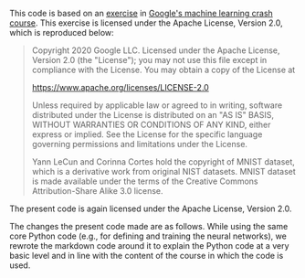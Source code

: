 This code is based on an 
[exercise](https://developers.google.com/machine-learning/crash-course/multi-class-neural-networks/programming-exercise) 
in 
[Google's machine learning crash course](https://developers.google.com/machine-learning/crash-course).
This exercise is licensed under the Apache License, Version 2.0, which 
is reproduced below:

> Copyright 2020 Google LLC.
  Licensed under the Apache License, Version 2.0 (the "License");
  you may not use this file except in compliance with the License.
  You may obtain a copy of the License at
>  
> https://www.apache.org/licenses/LICENSE-2.0
>  
> Unless required by applicable law or agreed to in writing, software
  distributed under the License is distributed on an "AS IS" BASIS,
  WITHOUT WARRANTIES OR CONDITIONS OF ANY KIND, either express or implied.
  See the License for the specific language governing permissions and
  limitations under the License.
>  
> Yann LeCun and Corinna Cortes hold the copyright of MNIST dataset,
  which is a derivative work from original NIST datasets. 
  MNIST dataset is made available under the terms of the 
  Creative Commons Attribution-Share Alike 3.0 license.

The present code is again licensed under the Apache License, Version 2.0. 

The changes the present code made are as follows. While using the same 
core Python code (e.g., for defining and training the neural networks), 
we rewrote the markdown code around it to explain the Python code at a 
very basic level and in line with the content of the course in which the 
code is used.
